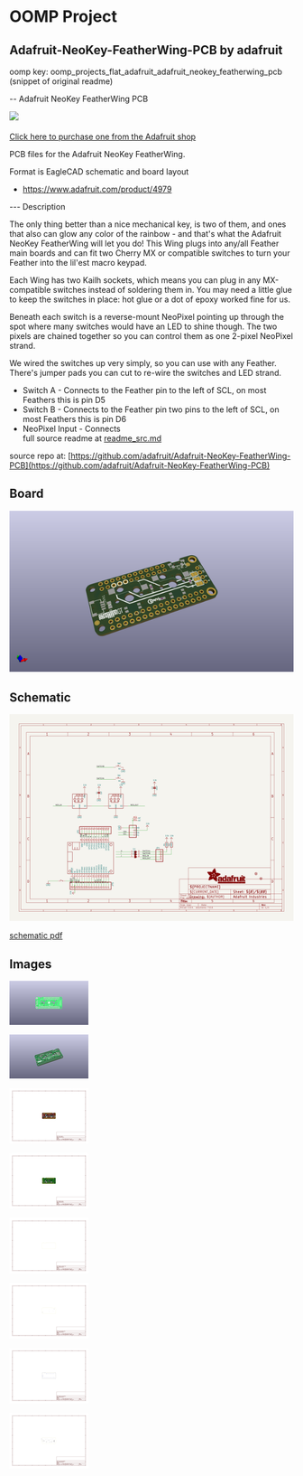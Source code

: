 # OOMP Project  
## Adafruit-NeoKey-FeatherWing-PCB  by adafruit  
  
oomp key: oomp_projects_flat_adafruit_adafruit_neokey_featherwing_pcb  
(snippet of original readme)  
  
-- Adafruit NeoKey FeatherWing PCB  
  
<a href="http://www.adafruit.com/products/4979"><img src="assets/4979.jpg?raw=true" width="500px"><br/>  
Click here to purchase one from the Adafruit shop</a>  
  
PCB files for the Adafruit NeoKey FeatherWing.   
  
Format is EagleCAD schematic and board layout  
* https://www.adafruit.com/product/4979  
  
--- Description  
  
The only thing better than a nice mechanical key, is two of them, and ones that also can glow any color of the rainbow - and that's what the Adafruit NeoKey FeatherWing will let you do! This Wing plugs into any/all Feather main boards and can fit two Cherry MX or compatible switches to turn your Feather into the lil'est macro keypad.  
  
Each Wing has two Kailh sockets, which means you can plug in any MX-compatible switches instead of soldering them in. You may need a little glue to keep the switches in place: hot glue or a dot of epoxy worked fine for us.  
  
Beneath each switch is a reverse-mount NeoPixel pointing up through the spot where many switches would have an LED to shine though. The two pixels are chained together so you can control them as one 2-pixel NeoPixel strand.  
  
We wired the switches up very simply, so you can use with any Feather. There's jumper pads you can cut to re-wire the switches and LED strand.  
  
* Switch A - Connects to the Feather pin to the left of SCL, on most Feathers this is pin D5  
* Switch B - Connects to the Feather pin two pins to the left of SCL, on most Feathers this is pin D6  
* NeoPixel Input - Connects  
  full source readme at [readme_src.md](readme_src.md)  
  
source repo at: [https://github.com/adafruit/Adafruit-NeoKey-FeatherWing-PCB](https://github.com/adafruit/Adafruit-NeoKey-FeatherWing-PCB)  
## Board  
  
[![working_3d.png](working_3d_600.png)](working_3d.png)  
## Schematic  
  
[![working_schematic.png](working_schematic_600.png)](working_schematic.png)  
  
[schematic pdf](working_schematic.pdf)  
## Images  
  
[![working_3D_bottom.png](working_3D_bottom_140.png)](working_3D_bottom.png)  
  
[![working_3D_top.png](working_3D_top_140.png)](working_3D_top.png)  
  
[![working_assembly_page_01.png](working_assembly_page_01_140.png)](working_assembly_page_01.png)  
  
[![working_assembly_page_02.png](working_assembly_page_02_140.png)](working_assembly_page_02.png)  
  
[![working_assembly_page_03.png](working_assembly_page_03_140.png)](working_assembly_page_03.png)  
  
[![working_assembly_page_04.png](working_assembly_page_04_140.png)](working_assembly_page_04.png)  
  
[![working_assembly_page_05.png](working_assembly_page_05_140.png)](working_assembly_page_05.png)  
  
[![working_assembly_page_06.png](working_assembly_page_06_140.png)](working_assembly_page_06.png)  
